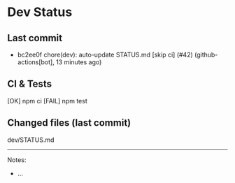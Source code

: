 # Dev Status

## Last commit
- bc2ee0f chore(dev): auto-update STATUS.md [skip ci] (#42) (github-actions[bot], 13 minutes ago)
## CI & Tests
[OK] npm ci
[FAIL] npm test

## Changed files (last commit)
dev/STATUS.md

---
Notes:
- ...
